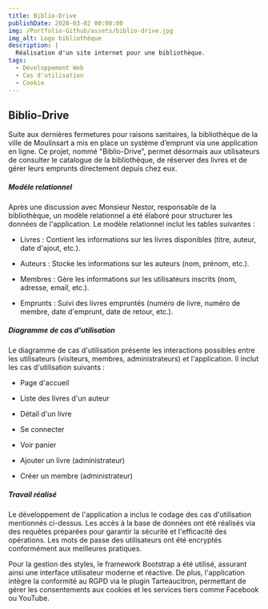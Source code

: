 ```yaml
---
title: Biblio-Drive
publishDate: 2020-03-02 00:00:00
img: /Portfolio-Github/assets/biblio-drive.jpg
img_alt: Logo bibliothèque
description: |
  Réalisation d'un site internet pour une bibliothèque.
tags:
  - Développement Web
  - Cas d'utilisation
  - Cookie
---
```


## Biblio-Drive

 Suite aux dernières fermetures pour raisons sanitaires, la bibliothèque de la ville de Moulinsart a mis en place un système d’emprunt via une application en ligne. Ce projet, nommé "Biblio-Drive", permet désormais aux utilisateurs de consulter le catalogue de la bibliothèque, de réserver des livres et de gérer leurs emprunts directement depuis chez eux.

##### Modèle relationnel

Après une discussion avec Monsieur Nestor, responsable de la bibliothèque, un modèle relationnel a été élaboré pour structurer les données de l'application. Le modèle relationnel inclut les tables suivantes :

- Livres : Contient les informations sur les livres disponibles (titre, auteur, date d'ajout, etc.).

- Auteurs : Stocke les informations sur les auteurs (nom, prénom, etc.).

- Membres : Gère les informations sur les utilisateurs inscrits (nom, adresse, email, etc.).

- Emprunts : Suivi des livres empruntés (numéro de livre, numéro de membre, date d'emprunt, date de retour, etc.).

##### Diagramme de cas d'utilisation

Le diagramme de cas d'utilisation présente les interactions possibles entre les utilisateurs (visiteurs, membres, administrateurs) et l'application. Il inclut les cas d'utilisation suivants :

- Page d'accueil

- Liste des livres d'un auteur

- Détail d'un livre

- Se connecter

- Voir panier

- Ajouter un livre (administrateur)

- Créer un membre (administrateur)

##### Travail réalisé

Le développement de l'application a inclus le codage des cas d'utilisation mentionnés ci-dessus. Les accès à la base de données ont été réalisés via des requêtes préparées pour garantir la sécurité et l'efficacité des opérations. Les mots de passe des utilisateurs ont été encryptés conformément aux meilleures pratiques.

Pour la gestion des styles, le framework Bootstrap a été utilisé, assurant ainsi une interface utilisateur moderne et réactive. De plus, l'application intègre la conformité au RGPD via le plugin Tarteaucitron, permettant de gérer les consentements aux cookies et les services tiers comme Facebook ou YouTube.

